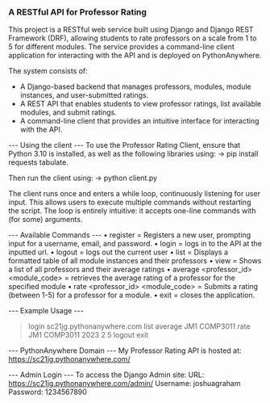 ### A RESTful API for Professor Rating

This project is a RESTful web service built using Django and Django REST Framework (DRF), allowing students to rate professors on a scale from 1 to 5 for different modules. The service provides a command-line client application for interacting with the API and is deployed on PythonAnywhere.

The system consists of:
- A Django-based backend that manages professors, modules, module instances, and user-submitted ratings.
- A REST API that enables students to view professor ratings, list available modules, and submit ratings.
- A command-line client that provides an intuitive interface for interacting with the API.

--- Using the client --- 
To use the Professor Rating Client, ensure that Python 3.10 is installed, as well as the following libraries using: 
-> pip install requests tabulate. 

Then run the client using: 
-> python client.py

The client runs once and enters a while loop, continuously listening for user input. This allows users to execute multiple commands without restarting the script. The loop is entirely intuitive: it accepts one-line commands with (for some) arguments.

--- Available Commands ---
•	register = Registers a new user, prompting input for a username, email, and password.
•	login <url> = logs in to the API at the inputted url.
•	logout = logs out the current user
•	list = Displays a formatted table of all module instances and their professors
•	view = Shows a list of all professors and their average ratings
•	average <professor_id> <module_code> = retrieves the average rating of a professor for the specified module
•	rate <professor_id> <module_code> <year> <semester> <rating> = Submits a rating (between 1-5) for a professor for a module.
•	exit = closes the application.

--- Example Usage ---
> login sc21jg.pythonanywhere.com
> list
> average JM1 COMP3011
> rate JM1 COMP3011 2023 2 5
> logout
> exit

--- PythonAnywhere Domain ---
My Professor Rating API is hosted at: https://sc21jg.pythonanywhere.com/

--- Admin Login ---
To access the Django Admin site:
URL: https://sc21jg.pythonanywhere.com/admin/
Username: joshuagraham
Password: 1234567890
